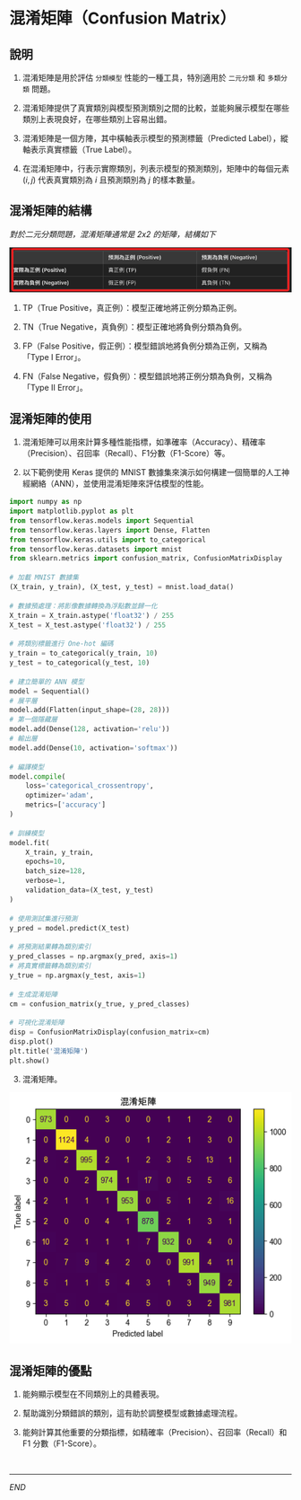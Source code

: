 # 混淆矩陣（Confusion Matrix）

## 說明

1. 混淆矩陣是用於評估 `分類模型` 性能的一種工具，特別適用於 `二元分類` 和 `多類分類` 問題。

2. 混淆矩陣提供了真實類別與模型預測類別之間的比較，並能夠展示模型在哪些類別上表現良好，在哪些類別上容易出錯。

3. 混淆矩陣是一個方陣，其中橫軸表示模型的預測標籤（Predicted Label），縱軸表示真實標籤（True Label）。

4. 在混淆矩陣中，行表示實際類別，列表示模型的預測類別，矩陣中的每個元素 $(i, j)$ 代表真實類別為 $i$ 且預測類別為 $j$ 的樣本數量。

## 混淆矩陣的結構

_對於二元分類問題，混淆矩陣通常是 2x2 的矩陣，結構如下_

![](images/img_20.png)

1. TP（True Positive，真正例）：模型正確地將正例分類為正例。

2. TN（True Negative，真負例）：模型正確地將負例分類為負例。

3. FP（False Positive，假正例）：模型錯誤地將負例分類為正例，又稱為「Type I Error」。

4. FN（False Negative，假負例）：模型錯誤地將正例分類為負例，又稱為「Type II Error」。

## 混淆矩陣的使用

1. 混淆矩陣可以用來計算多種性能指標，如準確率（Accuracy）、精確率（Precision）、召回率（Recall）、F1分數（F1-Score）等。

2. 以下範例使用 Keras 提供的 MNIST 數據集來演示如何構建一個簡單的人工神經網絡（ANN），並使用混淆矩陣來評估模型的性能。

```python
import numpy as np
import matplotlib.pyplot as plt
from tensorflow.keras.models import Sequential
from tensorflow.keras.layers import Dense, Flatten
from tensorflow.keras.utils import to_categorical
from tensorflow.keras.datasets import mnist
from sklearn.metrics import confusion_matrix, ConfusionMatrixDisplay

# 加載 MNIST 數據集
(X_train, y_train), (X_test, y_test) = mnist.load_data()

# 數據預處理：將影像數據轉換為浮點數並歸一化
X_train = X_train.astype('float32') / 255
X_test = X_test.astype('float32') / 255

# 將類別標籤進行 One-hot 編碼
y_train = to_categorical(y_train, 10)
y_test = to_categorical(y_test, 10)

# 建立簡單的 ANN 模型
model = Sequential()
# 展平層
model.add(Flatten(input_shape=(28, 28)))
# 第一個隱藏層
model.add(Dense(128, activation='relu'))
# 輸出層
model.add(Dense(10, activation='softmax'))

# 編譯模型
model.compile(
    loss='categorical_crossentropy', 
    optimizer='adam', 
    metrics=['accuracy']
)

# 訓練模型
model.fit(
    X_train, y_train, 
    epochs=10, 
    batch_size=128, 
    verbose=1, 
    validation_data=(X_test, y_test)
)

# 使用測試集進行預測
y_pred = model.predict(X_test)

# 將預測結果轉為類別索引
y_pred_classes = np.argmax(y_pred, axis=1)
# 將真實標籤轉為類別索引
y_true = np.argmax(y_test, axis=1)

# 生成混淆矩陣
cm = confusion_matrix(y_true, y_pred_classes)

# 可視化混淆矩陣
disp = ConfusionMatrixDisplay(confusion_matrix=cm)
disp.plot()
plt.title('混淆矩陣')
plt.show()
```

3. 混淆矩陣。

![](images/img_21.png)


## 混淆矩陣的優點

1. 能夠顯示模型在不同類別上的具體表現。

2. 幫助識別分類錯誤的類別，這有助於調整模型或數據處理流程。

3. 能夠計算其他重要的分類指標，如精確率（Precision）、召回率（Recall）和 F1 分數（F1-Score）。

<br>

___

_END_